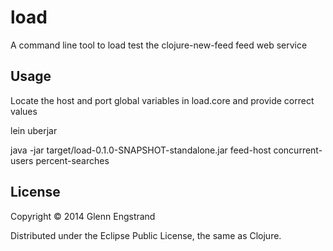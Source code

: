 # load

A command line tool to load test the clojure-new-feed feed web service

## Usage

Locate the host and port global variables in load.core and provide correct values

lein uberjar

java -jar target/load-0.1.0-SNAPSHOT-standalone.jar feed-host concurrent-users percent-searches

## License

Copyright © 2014 Glenn Engstrand

Distributed under the Eclipse Public License, the same as Clojure.
